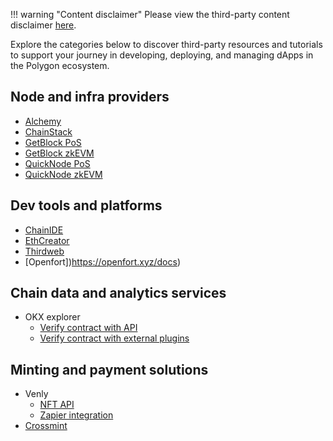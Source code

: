 !!! warning "Content disclaimer"
    Please view the third-party content disclaimer [here](https://github.com/0xPolygon/polygon-docs/blob/main/CONTENT_DISCLAIMER.md).

Explore the categories below to discover third-party resources and tutorials to support your journey in developing, deploying, and managing dApps in the Polygon ecosystem.

## Node and infra providers

- [Alchemy](https://www.alchemy.com/dapps/polygon-smart-contract-template)
- [ChainStack](https://docs.chainstack.com/docs/polygon-tooling)
- [GetBlock PoS](https://getblock.io/nodes/matic/)
- [GetBlock zkEVM](https://getblock.io/nodes/polygon-zkevm/)
- [QuickNode PoS](https://www.quicknode.com/docs/polygon)
- [QuickNode zkEVM](https://www.quicknode.com/docs/polygon-zkevm)

## Dev tools and platforms

- [ChainIDE](https://chainide.gitbook.io/chainide-english-1/ethereum-ide-1/6.-polygon-ide)
- [EthCreator](https://www.ethcreator.com/)
- [Thirdweb](https://portal.thirdweb.com/contracts)
- [Openfort])https://openfort.xyz/docs)

## Chain data and analytics services

- OKX explorer
    - [Verify contract with API](https://www.oklink.com/docs/en#on-chain-tools-contract-verification)
    - [Verify contract with external plugins](https://www.oklink.com/docs/en/#on-chain-tools-contract-verification-plugins)

## Minting and payment solutions

- Venly
    - [NFT API](https://docs.venly.io/docs/nft-api-getting-started)
    - [Zapier integration](https://docs.venly.io/docs/zapier-integration)
- [Crossmint](https://blog.crossmint.com/how-to-create-and-mint-nfts-on-polygon/)
